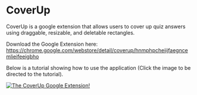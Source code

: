 # CoverUp
CoverUp is a google extension that allows users to cover up quiz answers using draggable, resizable, and deletable rectangles.

Download the Google Extension here: https://chrome.google.com/webstore/detail/coverup/hnmphpcheiijfaegncemlieifeeigbho

Below is a tutorial showing how to use the application (Click the image to be directed to the tutorial).

[![The CoverUp Google Extension!](https://i.ytimg.com/vi/S2lhI5uvPwc/hqdefault.jpg)](https://www.youtube.com/watch?v=S2lhI5uvPwc&t)
